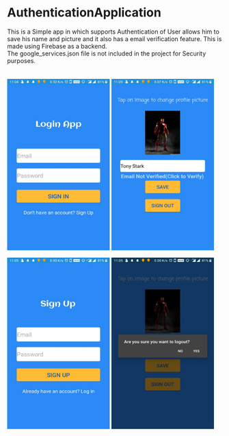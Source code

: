 # AuthenticationApplication
This is a Simple app in which supports Authentication of User allows him to save his name and picture and it also has a email verification feature.
This is made using Firebase as a backend.
<br>The google_services.json file is not included in the project for Security purposes.</br>
<br> </br>
<img src=https://github.com/pratyushkumar06/AuthenticationApplication/blob/master/MainActivity.jpeg width="240" height="400" />    <img src=https://github.com/pratyushkumar06/AuthenticationApplication/blob/master/Home.jpeg  width="240" height="400" />

<img src=https://github.com/pratyushkumar06/AuthenticationApplication/blob/master/SignUp.jpeg width="240" height="400" />       <img src=https://github.com/pratyushkumar06/AuthenticationApplication/blob/master/Logout.jpeg  width="240" height="400" />
